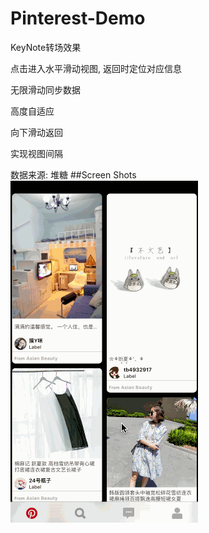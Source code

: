# Pinterest-Demo

KeyNote转场效果

点击进入水平滑动视图, 返回时定位对应信息

无限滑动同步数据

高度自适应

向下滑动返回

实现视图间隔

数据来源: 堆糖
##Screen Shots
![演示](media/14647432560201/%E6%BC%94%E7%A4%BA.gif)



